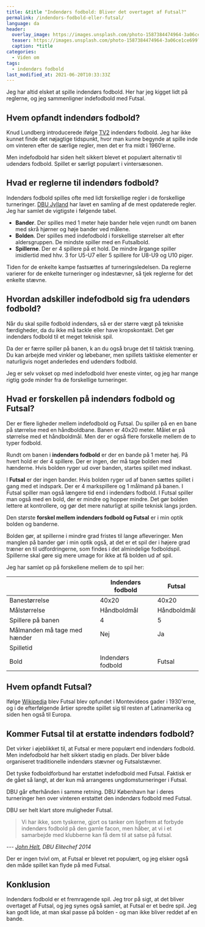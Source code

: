 ```yaml
---
title: &title "Indendørs fodbold: Bliver det overtaget af Futsal?"
permalink: /indendors-fodbold-eller-futsal/
language: da
header:
  overlay_image: https://images.unsplash.com/photo-1587384474964-3a06ce1ce699?ixid=MnwxMjA3fDB8MHxwaG90by1wYWdlfHx8fGVufDB8fHx8&ixlib=rb-1.2.1&auto=format&fit=crop&w=1900&q=80
  teaser: https://images.unsplash.com/photo-1587384474964-3a06ce1ce699?ixid=MnwxMjA3fDB8MHxwaG90by1wYWdlfHx8fGVufDB8fHx8&ixlib=rb-1.2.1&auto=format&fit=crop&w=400&q=80
  caption: *title
categories:
  - Viden om
tags:
  - indendørs fodbold
last_modified_at: 2021-06-20T10:33:33Z
---
```


Jeg har altid elsket at spille indendørs fodbold. Her har jeg kigget lidt på reglerne, og jeg sammenligner indefodbold med Futsal.

## Hvem opfandt indendørs fodbold?

Knud Lundberg introducerede ifølge [TV2](https://sport.tv2.dk/fodbold/2020-05-14-spillede-paa-tre-landshold-og-opfandt-faxe-kondi-doktoren-ville-vaere-fyldt-100) indendørs fodbold. Jeg har ikke kunnet finde det nøjagtige tidspunkt, hvor man kunne begynde at spille inde om vinteren efter de særlige regler, men det er fra midt i 1960’erne.

Men indefodbold har siden helt sikkert blevet et populært alternativ til udendørs fodbold. Spillet er særligt populært i vintersæsonen.

## Hvad er reglerne til indendørs fodbold?

Indendørs fodbold spilles ofte med lidt forskellige regler i de forskellige turneringer. [DBU Jylland](https://www.dbujylland.dk/turneringer-regler/love-og-regler/dbu-jyllands-love-og-regler/spilleregler/indefodbold/) har lavet en samling af de mest opdaterede regler. Jeg har samlet de vigtigste i følgende tabel.

- **Bander**. Der spilles med 1 meter høje bander hele vejen rundt om banen med skrå hjørner og høje bander ved målene.
- **Bolden**. Der spilles med indefodbold i forskellige størrelser alt efter aldersgruppen. De mindste spiller med en Futsalbold.
- **Spillerne**. Der er 4 spillere på et hold. De mindre årgange spiller imidlertid med hhv. 3 for U5-U7 eller 5 spillere for U8-U9 og U10 piger.

Tiden for de enkelte kampe fastsættes af turneringsledelsen. Da reglerne varierer for de enkelte turneringer og indestævner, så tjek reglerne for det enkelte stævne.

## Hvordan adskiller indefodbold sig fra udendørs fodbold?

Når du skal spille fodbold indendørs, så er der større vægt på tekniske færdigheder, da du ikke må tackle eller have kropskontakt. Det gør indendørs fodbold til et meget teknisk spil.

Da der er færre spiller på banen, k an du også bruge det til taktisk træning. Du kan arbejde med vinkler og løbebaner, men spillets taktiske elementer er naturligvis noget anderledes end udendørs fodbold. 

Jeg er selv vokset op med indefodbold hver eneste vinter, og jeg har mange rigtig gode minder fra de forskellige turneringer.

## Hvad er forskellen på indendørs fodbold og Futsal?

Der er flere ligheder mellem indefodbold og Futsal. Du spiller på en en bane på størrelse med en håndboldbane. Banen er 40x20 meter. Målet er på størrelse med et håndboldmål.
Men der er også flere forskelle mellem de to typer fodbold.

Rundt om banen i **indendørs fodbold** er der en bande på 1 meter høj. På hvert hold er der 4 spillere. Der er ingen, der må tage bolden med hænderne. Hvis bolden ryger ud over banden, startes spillet med indkast.

I **Futsal** er der ingen bander. Hvis bolden ryger ud af banen sættes spillet i gang med et indspark. Der er 4 markspillere og 1 målmand på banen. I Futsal spiller man også længere tid end i indendørs fodbold. I Futsal spiller man også med en bold, der er mindre og hopper mindre. Det gør bolden lettere at kontrollere, og gør det mere naturligt at spille teknisk langs jorden.

Den største **forskel mellem indendørs fodbold og Futsal** er i min optik bolden og banderne. 

Bolden gør, at spillerne i mindre grad fristes til lange afleveringer. Men manglen på bander gør i min optik også, at det er et spil der i højere grad træner en til udfordringerne, som findes i det almindelige fodboldspil. Spillerne skal gøre sig mere umage for ikke at få bolden ud af spil.

Jeg har samlet op på forskellene mellem de to spil her:

| | Indendørs fodbold | Futsal |
|-|-|-|
| Banestørrelse | 40x20 | 40x20 |
| Målstørrelse | Håndboldmål | Håndboldmål|
| Spillere på banen | 4 | 5 |
| Målmanden må tage med hænder | Nej | Ja |
| Spilletid | |
| Bold | Indendørs fodbold | Futsal |

## Hvem opfandt Futsal?

Ifølge [Wikipedia](https://da.wikipedia.org/wiki/Futsal) blev Futsal blev opfundet i Montevideos gader i 1930'erne, og i de efterfølgende årtier spredte spillet sig til resten af Latinamerika og siden hen også til Europa.

## Kommer Futsal til at erstatte indendørs fodbold?

Det virker i øjeblikket til, at Futsal er mere populært end indendørs fodbold. Men indefodbold har helt sikkert stadig en plads. Der bliver både organiseret traditionelle indendørs stævner og Futsalstævner.

Det tyske fodboldforbund har erstattet indefodbold med Futsal. Faktisk er de gået så langt, at der kun må arrangeres ungdomsturneringer i Futsal.

DBU går efterhånden i samme retning. DBU København har i deres turneringer hen over vinteren erstattet den indendørs fodbold med Futsal.

DBU ser helt klart store muligheder Futsal.

> Vi har ikke, som tyskerne, gjort os tanker om ligefrem at forbyde indendørs fodbold på den gamle facon, men håber, at vi i et samarbejde med klubberne kan få dem til at satse på futsal.

--- <cite>[John Helt](https://www.tv3sport.dk/sport/fodbold/nyheder/farvel-til-indendors-fodbold-i-danmark), DBU Elitechef 2014</cite>

Der er ingen tvivl om, at Futsal er blevet ret populært, og jeg elsker også den måde spillet kan flyde på med Futsal.

## Konklusion

Indendørs fodbold er et fremragende spil. Jeg tror på sigt, at det bliver overtaget af Futsal, og jeg synes også samlet, at Futsal er et bedre spil. Jeg kan godt lide, at man skal passe på bolden - og man ikke bliver reddet af en bande.
